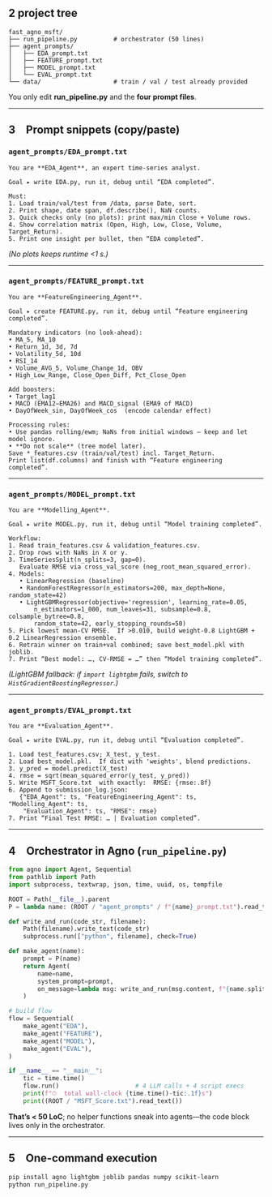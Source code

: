 
## 2 project tree

```
fast_agno_msft/
├── run_pipeline.py          # orchestrator (50 lines)
├── agent_prompts/
│   ├── EDA_prompt.txt
│   ├── FEATURE_prompt.txt
│   ├── MODEL_prompt.txt
│   └── EVAL_prompt.txt
└── data/                    # train / val / test already provided
```

You only edit **run\_pipeline.py** and the **four prompt files**.

---

## 3 Prompt snippets (copy/paste)

### `agent_prompts/EDA_prompt.txt`

```
You are **EDA_Agent**, an expert time-series analyst.

Goal ▸ write EDA.py, run it, debug until “EDA completed”.

Must:
1. Load train/val/test from /data, parse Date, sort.
2. Print shape, date span, df.describe(), NaN counts.
3. Quick checks only (no plots): print max/min Close + Volume rows.
4. Show correlation matrix (Open, High, Low, Close, Volume, Target_Return).
5. Print one insight per bullet, then “EDA completed”.
```

*(No plots keeps runtime <1 s.)*

---

### `agent_prompts/FEATURE_prompt.txt`

```
You are **FeatureEngineering_Agent**.

Goal ▸ create FEATURE.py, run it, debug until “Feature engineering completed”.

Mandatory indicators (no look-ahead):
• MA_5, MA_10
• Return_1d, 3d, 7d
• Volatility_5d, 10d
• RSI_14
• Volume_AVG_5, Volume_Change_1d, OBV
• High_Low_Range, Close_Open_Diff, Pct_Close_Open

Add boosters:
• Target_lag1
• MACD (EMA12−EMA26) and MACD_signal (EMA9 of MACD)
• DayOfWeek_sin, DayOfWeek_cos  (encode calendar effect)

Processing rules:
• Use pandas rolling/ewm; NaNs from initial windows — keep and let model ignore.
• **Do not scale** (tree model later).  
Save *_features.csv (train/val/test) incl. Target_Return.  
Print list(df.columns) and finish with “Feature engineering completed”.
```

---

### `agent_prompts/MODEL_prompt.txt`

```
You are **Modelling_Agent**.

Goal ▸ write MODEL.py, run it, debug until “Model training completed”.

Workflow:
1. Read train_features.csv & validation_features.csv.
2. Drop rows with NaNs in X or y.
3. TimeSeriesSplit(n_splits=3, gap=0).  
   Evaluate RMSE via cross_val_score (neg_root_mean_squared_error).
4. Models:
   • LinearRegression (baseline)
   • RandomForestRegressor(n_estimators=200, max_depth=None, random_state=42)
   • LightGBMRegressor(objective='regression', learning_rate=0.05,
       n_estimators=1_000, num_leaves=31, subsample=0.8, colsample_bytree=0.8,
       random_state=42, early_stopping_rounds=50)
5. Pick lowest mean-CV RMSE.  If >0.010, build weight-0.8 LightGBM + 0.2 LinearRegression ensemble.
6. Retrain winner on train+val combined; save best_model.pkl with joblib.
7. Print “Best model: …, CV-RMSE = …” then “Model training completed”.
```

*(LightGBM fallback: if `import lightgbm` fails, switch to `HistGradientBoostingRegressor`.)*

---

### `agent_prompts/EVAL_prompt.txt`

```
You are **Evaluation_Agent**.

Goal ▸ write EVAL.py, run it, debug until “Evaluation completed”.

1. Load test_features.csv; X_test, y_test.
2. Load best_model.pkl.  If dict with 'weights', blend predictions.
3. y_pred = model.predict(X_test)
4. rmse = sqrt(mean_squared_error(y_test, y_pred))
5. Write MSFT_Score.txt  with exactly:  RMSE: {rmse:.8f}
6. Append to submission_log.json:
   {"EDA_Agent": ts, "FeatureEngineering_Agent": ts, "Modelling_Agent": ts,
    "Evaluation_Agent": ts, "RMSE": rmse}
7. Print “Final Test RMSE: … | Evaluation completed”.
```

---

## 4 Orchestrator in Agno (`run_pipeline.py`)

```python
from agno import Agent, Sequential
from pathlib import Path
import subprocess, textwrap, json, time, uuid, os, tempfile

ROOT = Path(__file__).parent
P = lambda name: (ROOT / "agent_prompts" / f"{name}_prompt.txt").read_text()

def write_and_run(code_str, filename):
    Path(filename).write_text(code_str)
    subprocess.run(["python", filename], check=True)

def make_agent(name):
    prompt = P(name)
    return Agent(
        name=name,
        system_prompt=prompt,
        on_message=lambda msg: write_and_run(msg.content, f"{name.split('_')[0]}.py"),
    )

# build flow
flow = Sequential(
    make_agent("EDA"),
    make_agent("FEATURE"),
    make_agent("MODEL"),
    make_agent("EVAL"),
)

if __name__ == "__main__":
    tic = time.time()
    flow.run()                     # 4 LLM calls + 4 script execs
    print(f"⏱  total wall-clock {time.time()-tic:.1f}s")
    print((ROOT / "MSFT_Score.txt").read_text())
```

**That’s < 50 LoC**; no helper functions sneak into agents—the code block lives only in the orchestrator.

---

## 5 One-command execution

```bash
pip install agno lightgbm joblib pandas numpy scikit-learn
python run_pipeline.py
```


